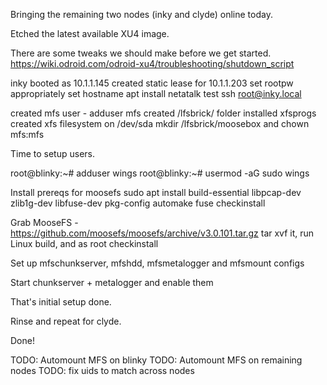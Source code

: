 Bringing the remaining two nodes (inky and clyde) online today.

Etched the latest available XU4 image.

There are some tweaks we should make before we get started.
https://wiki.odroid.com/odroid-xu4/troubleshooting/shutdown_script

inky booted as 10.1.1.145
created static lease for 10.1.1.203
set rootpw appropriately
set hostname
apt install netatalk
test ssh root@inky.local

created mfs user - adduser mfs
created /lfsbrick/ folder
installed xfsprogs
created xfs filesystem on /dev/sda
mkdir /lfsbrick/moosebox and chown mfs:mfs

Time to setup users.

root@blinky:~# adduser wings
root@blinky:~# usermod -aG sudo wings

Install prereqs for moosefs
sudo apt install build-essential libpcap-dev zlib1g-dev libfuse-dev pkg-config automake fuse checkinstall

Grab MooseFS - https://github.com/moosefs/moosefs/archive/v3.0.101.tar.gz
tar xvf it, run Linux build, and as root checkinstall

Set up mfschunkserver, mfshdd, mfsmetalogger and mfsmount configs

Start chunkserver + metalogger and enable them

That's initial setup done.

Rinse and repeat for clyde.

Done!

TODO: Automount MFS on blinky
TODO: Automount MFS on remaining nodes
TODO: fix uids to match across nodes

